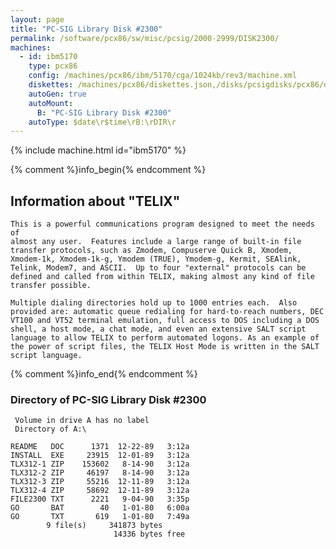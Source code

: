 ```yaml
---
layout: page
title: "PC-SIG Library Disk #2300"
permalink: /software/pcx86/sw/misc/pcsig/2000-2999/DISK2300/
machines:
  - id: ibm5170
    type: pcx86
    config: /machines/pcx86/ibm/5170/cga/1024kb/rev3/machine.xml
    diskettes: /machines/pcx86/diskettes.json,/disks/pcsigdisks/pcx86/diskettes.json
    autoGen: true
    autoMount:
      B: "PC-SIG Library Disk #2300"
    autoType: $date\r$time\rB:\rDIR\r
---
```


{% include machine.html id="ibm5170" %}

{% comment %}info_begin{% endcomment %}

## Information about "TELIX"

    This is a powerful communications program designed to meet the needs of
    almost any user.  Features include a large range of built-in file
    transfer protocols, such as Zmodem, Compuserve Quick B, Xmodem,
    Xmodem-1k, Xmodem-1k-g, Ymodem (TRUE), Ymodem-g, Kermit, SEAlink,
    Telink, Modem7, and ASCII.  Up to four "external" protocols can be
    defined and called from within TELIX, making almost any kind of file
    transfer possible.
    
    Multiple dialing directories hold up to 1000 entries each.  Also
    provided are: automatic queue redialing for hard-to-reach numbers, DEC
    VT100 and VT52 terminal emulation, full access to DOS including a DOS
    shell, a host mode, a chat mode, and even an extensive SALT script
    language to allow TELIX to perform automated logons. As an example of
    the power of script files, the TELIX Host Mode is written in the SALT
    script language.
{% comment %}info_end{% endcomment %}


### Directory of PC-SIG Library Disk #2300

     Volume in drive A has no label
     Directory of A:\

    README   DOC      1371  12-22-89   3:12a
    INSTALL  EXE     23915  12-01-89   3:12a
    TLX312-1 ZIP    153602   8-14-90   3:12a
    TLX312-2 ZIP     46197   8-14-90   3:12a
    TLX312-3 ZIP     55216  12-11-89   3:12a
    TLX312-4 ZIP     58692  12-11-89   3:12a
    FILE2300 TXT      2221   9-04-90   3:35p
    GO       BAT        40   1-01-80   6:00a
    GO       TXT       619   1-01-80   7:49a
            9 file(s)     341873 bytes
                           14336 bytes free
